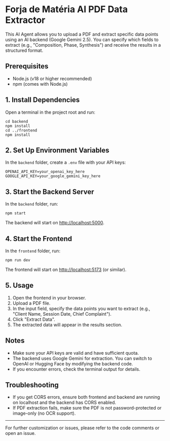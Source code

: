 # Forja de Matéria AI PDF Data Extractor

This AI Agent allows you to upload a PDF and extract specific data points using an AI backend (Google Gemini 2.5). You can specify which fields to extract (e.g., "Composition, Phase, Synthesis") and receive the results in a structured format.

## Prerequisites

- Node.js (v18 or higher recommended)
- npm (comes with Node.js)

## 1. Install Dependencies

Open a terminal in the project root and run:

```
cd backend
npm install
cd ../frontend
npm install
```

## 2. Set Up Environment Variables

In the `backend` folder, create a `.env` file with your API keys:

```
OPENAI_API_KEY=your_openai_key_here
GOOGLE_API_KEY=your_google_gemini_key_here
```

## 3. Start the Backend Server

In the `backend` folder, run:

```
npm start
```

The backend will start on [http://localhost:5000](http://localhost:5000).

## 4. Start the Frontend

In the `frontend` folder, run:

```
npm run dev
```

The frontend will start on [http://localhost:5173](http://localhost:5173) (or similar).

## 5. Usage

1. Open the frontend in your browser.
2. Upload a PDF file.
3. In the input field, specify the data points you want to extract (e.g., "Client Name, Session Date, Chief Complaint").
4. Click "Extract Data".
5. The extracted data will appear in the results section.

## Notes
- Make sure your API keys are valid and have sufficient quota.
- The backend uses Google Gemini for extraction. You can switch to OpenAI or Hugging Face by modifying the backend code.
- If you encounter errors, check the terminal output for details.

## Troubleshooting
- If you get CORS errors, ensure both frontend and backend are running on localhost and the backend has CORS enabled.
- If PDF extraction fails, make sure the PDF is not password-protected or image-only (no OCR support).

---

For further customization or issues, please refer to the code comments or open an issue.

